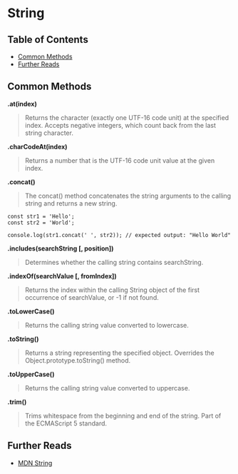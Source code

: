 # String

## Table of Contents

- [Common Methods](#common-methods)
- [Further Reads](#further-reads)

## Common Methods

**<string>.at(index)**

> Returns the character (exactly one UTF-16 code unit) at the specified index. Accepts negative integers, which count back from the last string character.

**<string>.charCodeAt(index)**

> Returns a number that is the UTF-16 code unit value at the given index.

**<string>.concat()**

> The concat() method concatenates the string arguments to the calling string and returns a new string.

```
const str1 = 'Hello';
const str2 = 'World';

console.log(str1.concat(' ', str2)); // expected output: "Hello World"
```

**<string>.includes(searchString [, position])**

> Determines whether the calling string contains searchString.

**<string>.indexOf(searchValue [, fromIndex])**

> Returns the index within the calling String object of the first occurrence of searchValue, or -1 if not found.

**<string>.toLowerCase()**

> Returns the calling string value converted to lowercase.

**<string>.toString()**

> Returns a string representing the specified object. Overrides the Object.prototype.toString() method.

**<string>.toUpperCase()**

> Returns the calling string value converted to uppercase.

**<string>.trim()**

> Trims whitespace from the beginning and end of the string. Part of the ECMAScript 5 standard.

## Further Reads

- [MDN String](https://developer.mozilla.org/en-US/docs/Web/JavaScript/Reference/Global_Objects/String)
